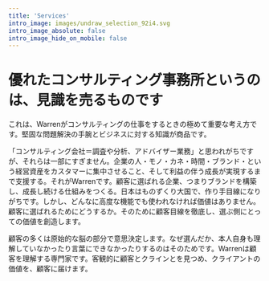 ```yaml
---
title: 'Services'
intro_image: images/undraw_selection_92i4.svg
intro_image_absolute: false
intro_image_hide_on_mobile: false
---
```


# 優れたコンサルティング事務所というのは、見識を売るものです
これは、Warrenがコンサルティングの仕事をするときの極めて重要な考え方です。堅固な問題解決の手腕とビジネスに対する知識が商品です。

「コンサルティング会社＝調査や分析、アドバイザー業務」と思われがちですが、それらは一部にすぎません。企業の人・モノ・カネ・時間・ブランド・という経営資産をカスタマーに集中させること、そして利益の伴う成長が実現するまで支援する。それがWarrenです。顧客に選ばれる企業、つまりブランドを構築し、成長し続ける仕組みをつくる。日本はものずくり大国で、作り手目線になりがちです。しかし、どんなに高度な機能でも使われなければ価値はありません。顧客に選ばれるためにどうするか。そのために顧客目線を徹底し、選ぶ側にとっての価値を創造します。

顧客の多くは原始的な脳の部分で意思決定します。なぜ選んだか、本人自身も理解していなかったり言葉にできなかったりするのはそのためです。Warrenは顧客を理解する専門家です。客観的に顧客とクラインとを見つめ、クライアントの価値を、顧客に届けます。


